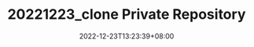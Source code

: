 ---
title: "20221223_clone Private Repository"
description: 
date: 2022-12-23T13:23:39+08:00
image: 
math: 
license: 
hidden: false
comments: true
draft: true
---